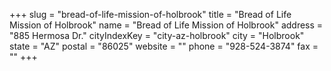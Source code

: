 +++
slug = "bread-of-life-mission-of-holbrook"
title = "Bread of Life Mission of Holbrook"
name = "Bread of Life Mission of Holbrook"
address = "885 Hermosa Dr."
cityIndexKey = "city-az-holbrook"
city = "Holbrook"
state = "AZ"
postal = "86025"
website = ""
phone = "928-524-3874"
fax = ""
+++
